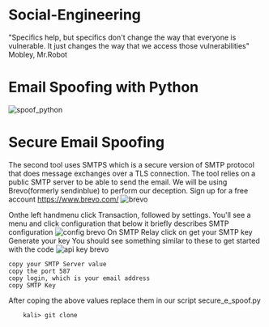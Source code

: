 # Social-Engineering
"Specifics help, but specifics don't change the way that everyone is vulnerable. It just changes the way that we access those vulnerabilities" Mobley, Mr.Robot

# Email Spoofing with Python
![spoof_python](https://github.com/user-attachments/assets/190607e8-0948-4b55-8ca6-11e59c5641c4)

# Secure Email Spoofing
The second tool uses SMTPS which is a secure version of SMTP protocol that does message exchanges over a TLS connection. The tool relies on a public SMTP server to be able to send the email. We will be using Brevo(formerly sendinblue) to perform our deception.
Sign up for a free account https://www.brevo.com/
![brevo](https://github.com/user-attachments/assets/dfe8f8d1-c79e-445e-bfae-c862cd8e4d1d)

Onthe left handmenu click Transaction, followed by settings.
You'll see a menu and click configuration that below it briefly describes SMTP configuration
![config brevo](https://github.com/user-attachments/assets/82421569-24ac-4bed-83b4-e9cd41f5a7a5)
On SMTP Relay click on get your SMTP key
Generate your key
You should see something similar to these to get started with the code
![api key brevo](https://github.com/user-attachments/assets/fce8126d-d110-4ce1-aa4d-5ee2c1c4ec3c)

    copy your SMTP Server value
    copy the port 587
    copy login, which is your email address
    copy SMTP Key
After coping the above values replace them in our script secure_e_spoof.py

        kali> git clone 
